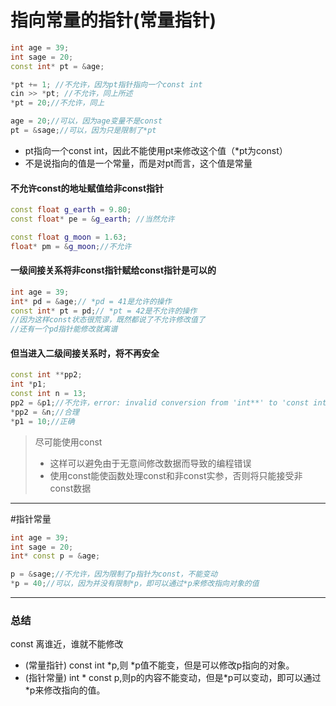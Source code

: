 # 指向常量的指针(常量指针)

```c++
int age = 39;
int sage = 20;
const int* pt = &age;

*pt += 1; //不允许，因为pt指针指向一个const int
cin >> *pt; //不允许，同上所述
*pt = 20;//不允许，同上

age = 20;//可以，因为age变量不是const
pt = &sage;//可以，因为只是限制了*pt
```
* pt指向一个const int，因此不能使用pt来修改这个值（*pt为const）
* 不是说指向的值是一个常量，而是对pt而言，这个值是常量

#### 不允许const的地址赋值给非const指针
```c++
const float g_earth = 9.80;
const float* pe = &g_earth; //当然允许

const float g_moon = 1.63;
float* pm = &g_moon;//不允许
```

#### 一级间接关系将非const指针赋给const指针是可以的
```c++
int age = 39;
int* pd = &age;// *pd = 41是允许的操作
const int* pt = pd;// *pt = 42是不允许的操作
//因为这样const状态很荒谬，既然都说了不允许修改值了
//还有一个pd指针能修改就离谱
```

#### 但当进入二级间接关系时，将不再安全
```c++
const int **pp2;
int *p1;
const int n = 13;
pp2 = &p1;//不允许，error: invalid conversion from 'int**' to 'const int**'
*pp2 = &n;//合理
*p1 = 10;//正确
```

>尽可能使用const
>* 这样可以避免由于无意间修改数据而导致的编程错误
>* 使用const能使函数处理const和非const实参，否则将只能接受非const数据
---

#指针常量

```c++
int age = 39;
int sage = 20;
int* const p = &age;

p = &sage;//不允许，因为限制了p指针为const，不能变动
*p = 40;//可以，因为并没有限制*p，即可以通过*p来修改指向对象的值
```

---
### 总结
const 离谁近，谁就不能修改
* (常量指针) const int *p,则 *p值不能变，但是可以修改p指向的对象。
* (指针常量) int * const p,则p的内容不能变动，但是*p可以变动，即可以通过 *p来修改指向的值。